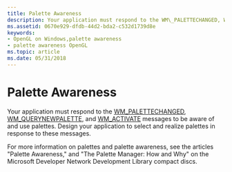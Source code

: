 ```yaml
---
title: Palette Awareness
description: Your application must respond to the WM\_PALETTECHANGED, WM\_QUERYNEWPALETTE, and WM\_ACTIVATE messages to be aware of and use palettes. Design your application to select and realize palettes in response to these messages.
ms.assetid: 0670e929-dfdb-44d2-bda2-c532d1739d8e
keywords:
- OpenGL on Windows,palette awareness
- palette awareness OpenGL
ms.topic: article
ms.date: 05/31/2018
---
```


# Palette Awareness

Your application must respond to the [WM\_PALETTECHANGED](https://docs.microsoft.com/windows/desktop/gdi/wm-palettechanged), [WM\_QUERYNEWPALETTE](https://docs.microsoft.com/windows/desktop/gdi/wm-querynewpalette), and [WM\_ACTIVATE](https://msdn.microsoft.com/library/ms646274(v=VS.85).aspx) messages to be aware of and use palettes. Design your application to select and realize palettes in response to these messages.

For more information on palettes and palette awareness, see the articles "Palette Awareness," and "The Palette Manager: How and Why" on the Microsoft Developer Network Development Library compact discs.

 

 




